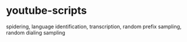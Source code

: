 # youtube-scripts
spidering, language identification, transcription, random prefix sampling, random dialing sampling
